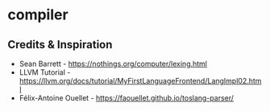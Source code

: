 # compiler

## Credits & Inspiration

* Sean Barrett - https://nothings.org/computer/lexing.html
* LLVM Tutorial - https://llvm.org/docs/tutorial/MyFirstLanguageFrontend/LangImpl02.html
* Félix-Antoine Ouellet - https://faouellet.github.io/toslang-parser/
